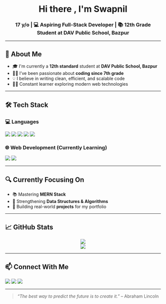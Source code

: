 <h1 align="center">Hi there , I'm Swapnil</h1>
<h3 align="center">17 y/o | 💻 Aspiring Full-Stack Developer | 📚 12th Grade Student at DAV Public School, Bazpur</h3>

---

## 🧠 About Me

- 🎓 I'm currently a **12th standard** student at **DAV Public School, Bazpur**
- 👨‍💻 I’ve been passionate about **coding since 7th grade**
- 💡 I believe in writing clean, efficient, and scalable code
- 🧑‍🎓 Constant learner exploring modern web technologies

---

## 🛠️ Tech Stack

### 💻 Languages
<p>
  <img src="https://img.shields.io/badge/C-00599C?style=for-the-badge&logo=c&logoColor=white" />
  <img src="https://img.shields.io/badge/C++-00599C?style=for-the-badge&logo=cplusplus&logoColor=white" />
  <img src="https://img.shields.io/badge/Java-ED8B00?style=for-the-badge&logo=java&logoColor=white" />
  <img src="https://img.shields.io/badge/Python-3670A0?style=for-the-badge&logo=python&logoColor=white" />
  <img src="https://img.shields.io/badge/JavaScript-F7DF1E?style=for-the-badge&logo=javascript&logoColor=black" />
</p>

### 🌐 Web Development (Currently Learning)
<p>
  <img src="https://img.shields.io/badge/React.js-61DAFB?style=for-the-badge&logo=react&logoColor=black" />
  <img src="https://img.shields.io/badge/MongoDB-4EA94B?style=for-the-badge&logo=mongodb&logoColor=white" />
</p>

---

## 🔍 Currently Focusing On

- 📚 Mastering **MERN Stack**
- 🧠 Strengthening **Data Structures & Algorithms**
- 🚀 Building real-world **projects** for my portfolio

---

## 📈 GitHub Stats

<p align="center">
  <img src="https://github-readme-stats.vercel.app/api?username=imswapnil17&show_icons=true&theme=github_dark&hide_title=true" />
  <br/>
  <img src="https://github-readme-streak-stats.herokuapp.com/?user=imswapnil17&theme=github-dark-blue" />
</p>

---

## 📫 Connect With Me

<p>
  <a href="mailto:imswapnil17@gmail.com"><img src="https://img.shields.io/badge/Gmail-D14836?style=for-the-badge&logo=gmail&logoColor=white" /></a>
  <a href="https://www.linkedin.com/in/swapnil-yadav-76738a354/"><img src="https://img.shields.io/badge/LinkedIn-0A66C2?style=for-the-badge&logo=linkedin&logoColor=white" /></a>
  <a href="https://www.instagram.com/swap._.y/"><img src="https://img.shields.io/badge/Instagram-E4405F?style=for-the-badge&logo=instagram&logoColor=white" /></a>
</p>

---

> _“The best way to predict the future is to create it.”_ – Abraham Lincoln
